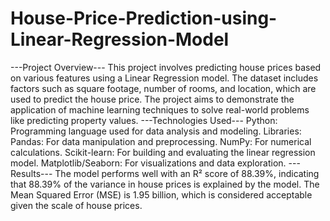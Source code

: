 # House-Price-Prediction-using-Linear-Regression-Model
---Project Overview---
This project involves predicting house prices based on various features using a Linear Regression model.
The dataset includes factors such as square footage, number of rooms, and location, which are used to predict the house price.
The project aims to demonstrate the application of machine learning techniques to solve real-world problems like predicting property values.
---Technologies Used---
Python: Programming language used for data analysis and modeling.
Libraries:
Pandas: For data manipulation and preprocessing.
NumPy: For numerical calculations.
Scikit-learn: For building and evaluating the linear regression model.
Matplotlib/Seaborn: For visualizations and data exploration.
---Results---
The model performs well with an R² score of 88.39%, indicating that 88.39% of the variance in house prices is explained by the model.
The Mean Squared Error (MSE) is 1.95 billion, which is considered acceptable given the scale of house prices.
